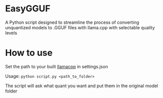 # EasyGGUF
A Python script designed to streamline the process of converting unquantized models to .GGUF files with llama.cpp with selectable quality levels

# How to use
Set the path to your built [llamacpp](https://github.com/ggerganov/llama.cpp) in settings.json

Usage: ```python script.py <path_to_folder>```

The script will ask what quant you want and put them in the original model folder
